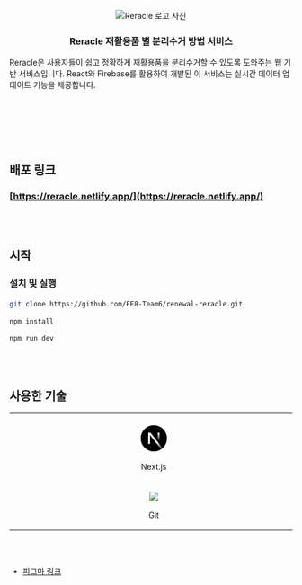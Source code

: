 <br/>

<div align="center">
  <img src="/images/loginPageImg.png" width="200px" alt="Reracle 로고 사진" />
</div>

<h3 align="center">
    Reracle 재활용품 별 분리수거 방법 서비스
</h3>
<p align="center">

Reracle은 사용자들이 쉽고 정확하게 재활용품을 분리수거할 수 있도록 도와주는 웹 기반 서비스입니다. React와 Firebase를 활용하여 개발된 이 서비스는 실시간 데이터 업데이트 기능을 제공합니다.

</p>

<br/>
<div align="center">
  <img src="" width="50%" />
  <img src="" width="50%" />
    <img src="" width="50%" />
</div>

<br/><br />

## 배포 링크

### [https://reracle.netlify.app/](https://reracle.netlify.app/)

<br/><br/>

## 시작

### 설치 및 실행

```bash
git clone https://github.com/FE8-Team6/renewal-reracle.git
```

```bash
npm install
```

```bash
npm run dev
```

<br/><br/>

## 사용한 기술

<table>
  <tbody>
    <tr>
     <td align="center" valign="middle">
        <div>
          <img src="https://upload.wikimedia.org/wikipedia/commons/c/ca/1x1.png" width="500" height="1" />
          <img width="50" src="https://github.com/fastcam-sideproject/RaffleReadmeImgs/blob/main/Icons/nextjs.png" />
          <p align="center">
            Next.js
          </p>
        </div>
      </td>
      <td align="center" valign="middle">
        <div>
          <img src="https://upload.wikimedia.org/wikipedia/commons/c/ca/1x1.png" width="500" height="1" />
          <img width="50" src="https://upload.wikimedia.org/wikipedia/commons/thumb/4/4c/Typescript_logo_2020.svg/640px-Typescript_logo_2020.svg.png" />
          <p align="center">
            TypeScript
          <p>
        </div>
      </td>
      <td align="center" valign="middle">
        <div>
          <img src="https://upload.wikimedia.org/wikipedia/commons/c/ca/1x1.png" width="500" height="1" />
          <img width="50" src="https://github.com/fastcam-sideproject/RaffleReadmeImgs/blob/main/Icons/webpack.png" />
          <p align="center">
            Webpack
          </P>
        </div>
      </td>
      <td align="center" valign="middle">
        <div>
          <img src="https://upload.wikimedia.org/wikipedia/commons/c/ca/1x1.png" width="500" height="1" />
          <img width="40" src="https://github.com/fastcam-sideproject/RaffleReadmeImgs/blob/main/Icons/tailwindcss.png" />
          <p align="center">
            TailwindCSS
          </p>
        </div>
      </td>
      <td align="center" valign="middle">
        <div>
          <img src="https://upload.wikimedia.org/wikipedia/commons/c/ca/1x1.png" width="500" height="1" />
          <img width="70" src="https://github.com/fastcam-sideproject/RaffleReadmeImgs/blob/main/Icons/zustand.png" />
          <p align="center">
            Zustand
          </p>
        </div>
      </td>
    </tr>
    <tr>
      <td align="center" valign="middle">
        <div>
          <img src="https://upload.wikimedia.org/wikipedia/commons/c/ca/1x1.png" width="500" height="1" />
          <img width="50" src="https://upload.wikimedia.org/wikipedia/commons/thumb/c/c2/GitHub_Invertocat_Logo.svg/640px-GitHub_Invertocat_Logo.svg.png" />
          <p align="center">
            Git
          </p>
        </div>
      </td>
      <td align="center" valign="middle">
        <div>
          <img src="https://upload.wikimedia.org/wikipedia/commons/c/ca/1x1.png" width="500" height="1" />
          <img width="50" src="https://upload.wikimedia.org/wikipedia/commons/thumb/e/e3/ESLint_logo.svg/256px-ESLint_logo.svg.png" />
          <p align="center">
            Eslint
          </p>
        </div>
      </td>
      <td align="center" valign="middle">
        <div>
          <img src="https://upload.wikimedia.org/wikipedia/commons/c/ca/1x1.png" width="500" height="1" />
          <img width="50" src="https://prettier.io/icon.png" />
          <p align="center">
            Prettier
          </p>
        </div>
      </td>
    </tr>
  </tbody>
</table>

<br/><br/>

- [피그마 링크](https://www.figma.com/design/rEXJRUKlp9Mkb7XeR6jPlf/%EC%9E%AC%ED%99%9C%EC%9A%A9%EC%A0%95%EB%B3%B4-%ED%94%84%EB%A1%9C%EC%A0%9D%ED%8A%B8?node-id=0-1&node-type=canvas&t=jmZkWg7pCGFI6jqY-0)
